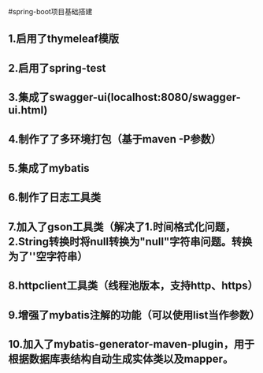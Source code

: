 #spring-boot项目基础搭建
## 1.启用了thymeleaf模版
## 2.启用了spring-test
## 3.集成了swagger-ui(localhost:8080/swagger-ui.html)
## 4.制作了了多环境打包（基于maven -P参数）
## 5.集成了mybatis
## 6.制作了日志工具类
## 7.加入了gson工具类（解决了1.时间格式化问题， 2.String转换时将null转换为"null"字符串问题。转换为了''空字符串）
## 8.httpclient工具类（线程池版本，支持http、https）
## 9.增强了mybatis注解的功能（可以使用list当作参数）
## 10.加入了mybatis-generator-maven-plugin，用于根据数据库表结构自动生成实体类以及mapper。
